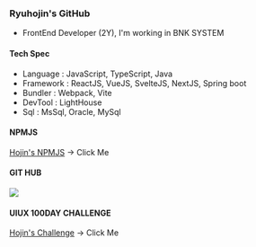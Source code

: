 ### Ryuhojin's GitHub 

- FrontEnd Developer (2Y), I'm working in BNK SYSTEM

#### Tech Spec
- Language : JavaScript, TypeScript, Java
- Framework : ReactJS, VueJS, SvelteJS, NextJS, Spring boot
- Bundler : Webpack, Vite
- DevTool : LightHouse
- Sql : MsSql, Oracle, MySql

#### NPMJS
[Hojin's NPMJS](https://www.npmjs.com/~ryuhojin) -> Click Me

#### GIT HUB
![](https://github-readme-stats.vercel.app/api?username=ryuhojin&theme=dracula)

#### UIUX 100DAY CHALLENGE
[Hojin's Challenge](https://uiux-100-challenge.vercel.app/) -> Click Me
